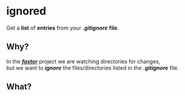 # ignored
Get a **list** of **entries** from your ***.gitignore*** **file**.

## Why?

In the [***faster***](https://github.com/ideaq/faster)
 project we are watching directories for changes,  
 but we want to ***ignore*** the files/directories
 listed in the ***.gitignore*** file.

## What?
